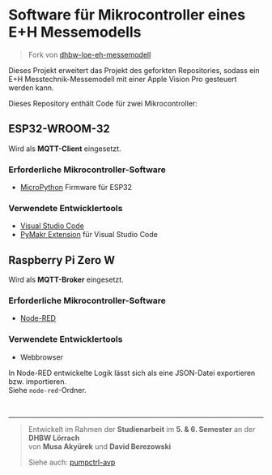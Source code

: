 # Software für Mikrocontroller eines E+H Messemodells
> Fork von [dhbw-loe-eh-messemodell](https://github.com/marvinkrn/dhbw-loe-eh-messemodell)

Dieses Projekt erweitert das Projekt des geforkten Repositories, sodass ein E+H Messtechnik-Messemodell mit einer Apple Vision Pro gesteuert werden kann.  

Dieses Repository enthält Code für zwei Mikrocontroller:  

## ESP32-WROOM-32
Wird als **MQTT-Client** eingesetzt.

### Erforderliche Mikrocontroller-Software
- [MicroPython](https://micropython.org/) Firmware für ESP32

### Verwendete Entwicklertools
- [Visual Studio Code](https://code.visualstudio.com/)
- [PyMakr Extension](https://docs.pycom.io/gettingstarted/software/vscode/) für Visual Studio Code


## Raspberry Pi Zero W
Wird als **MQTT-Broker** eingesetzt.

### Erforderliche Mikrocontroller-Software
- [Node-RED](https://nodered.org/)

### Verwendete Entwicklertools
- Webbrowser

In Node-RED entwickelte Logik lässt sich als eine JSON-Datei exportieren bzw. importieren.  
Siehe `node-red`-Ordner.  

<br/>
<hr/>

> Entwickelt im Rahmen der **Studienarbeit** im **5. & 6. Semester** an der **DHBW Lörrach**  
> von **Musa Akyürek** und **David Berezowski**
> 
> Siehe auch: [pumpctrl-avp](https://github.com/bdav-dev/pumpctrl-avp/)  
